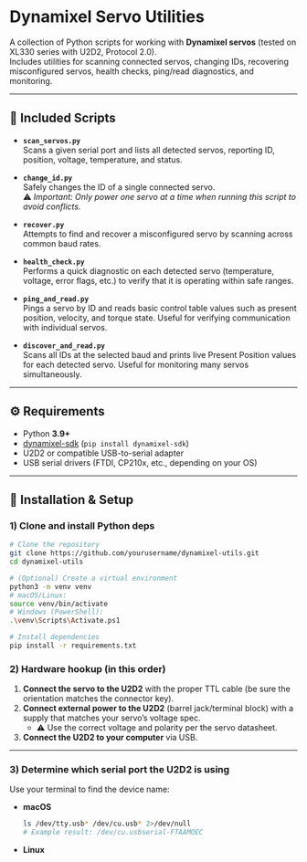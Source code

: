 # Dynamixel Servo Utilities

A collection of Python scripts for working with **Dynamixel servos** (tested on XL330 series with U2D2, Protocol 2.0).  
Includes utilities for scanning connected servos, changing IDs, recovering misconfigured servos, health checks, ping/read diagnostics, and monitoring.

---

## 📂 Included Scripts

- **`scan_servos.py`**  
  Scans a given serial port and lists all detected servos, reporting ID, position, voltage, temperature, and status.

- **`change_id.py`**  
  Safely changes the ID of a single connected servo.  
  ⚠️ *Important: Only power one servo at a time when running this script to avoid conflicts.*

- **`recover.py`**  
  Attempts to find and recover a misconfigured servo by scanning across common baud rates.

- **`health_check.py`**  
  Performs a quick diagnostic on each detected servo (temperature, voltage, error flags, etc.) to verify that it is operating within safe ranges.

- **`ping_and_read.py`**  
  Pings a servo by ID and reads basic control table values such as present position, velocity, and torque state. Useful for verifying communication with individual servos.

- **`discover_and_read.py`**  
  Scans all IDs at the selected baud and prints live Present Position values for each detected servo. Useful for monitoring many servos simultaneously.

---

## ⚙️ Requirements

- Python **3.9+**
- [dynamixel-sdk](https://github.com/ROBOTIS-GIT/DynamixelSDK) (`pip install dynamixel-sdk`)
- U2D2 or compatible USB-to-serial adapter
- USB serial drivers (FTDI, CP210x, etc., depending on your OS)

---

## 🔧 Installation & Setup

### 1) Clone and install Python deps
```bash
# Clone the repository
git clone https://github.com/yourusername/dynamixel-utils.git
cd dynamixel-utils

# (Optional) Create a virtual environment
python3 -m venv venv
# macOS/Linux:
source venv/bin/activate
# Windows (PowerShell):
.\venv\Scripts\Activate.ps1

# Install dependencies
pip install -r requirements.txt
```
### 2) Hardware hookup (in this order)

1. **Connect the servo to the U2D2** with the proper TTL cable (be sure the orientation matches the connector key).  
2. **Connect external power to the U2D2** (barrel jack/terminal block) with a supply that matches your servo’s voltage spec.  
   - ⚠️ Use the correct voltage and polarity per the servo datasheet.  
3. **Connect the U2D2 to your computer** via USB.  

---

### 3) Determine which serial port the U2D2 is using

Use your terminal to find the device name:

- **macOS**
  ```bash
  ls /dev/tty.usb* /dev/cu.usb* 2>/dev/null
  # Example result: /dev/cu.usbserial-FTAAMOEC
  ```
- **Linux**
